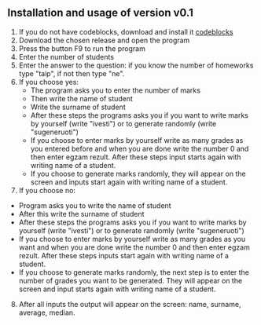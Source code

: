 ## Installation and usage of version v0.1 ##
1. If you do not have codeblocks, download and install it [codeblocks](http://www.codeblocks.org/downloads)
2. Download the chosen release and open the program
3. Press the button F9 to run the program
4. Enter the number of students
5. Enter the answer to the question: if you know the number of homeworks type "taip", if not then type "ne".
6. If you choose yes:
     - The program asks you to enter the number of marks
     - Then write the name of student
     - Write the surname of student
     - After these steps the programs asks you if you want to write marks by yourself (write "ivesti") or to generate randomly (write "sugeneruoti")
     - If you choose to enter marks by yourself write as many grades as you entered before and when you are done write the number 0 and then enter egzam rezult. After these steps input starts again with writing name of a student.
     - If you choose to generate marks randomly, they will appear on the screen and inputs start again with writing name of a student.
7. If you choose no:
  - Program asks you to write the name of student
  - After this write the surname of student
  - After these steps the programs asks you if you want to write marks by yourself (write "ivesti") or to generate randomly (write "sugeneruoti")
  - If you choose to enter marks by yourself write as many grades as you want and when you are done write the number 0 and then enter egzam rezult. After these steps inputs start again with writing name of a student.
  - If you choose to generate marks randomly, the next step is to enter the number of grades you want to be generated. They will appear on the screen and input starts again with writing name of a student.
8. After all inputs the output will appear on the screen: name, surname, average, median.


